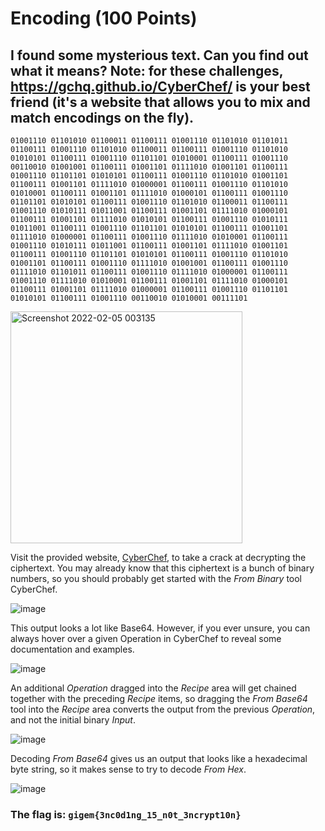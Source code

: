 # Encoding (100 Points)
## I found some mysterious text. Can you find out what it means? Note: for these challenges, https://gchq.github.io/CyberChef/ is your best friend (it's a website that allows you to mix and match encodings on the fly).

```01001110 01101010 01100011 01100111 01001110 01101010 01101011 01100111 01001110 01101010 01100011 01100111 01001110 01101010 01010101 01100111 01001110 01101101 01010001 01100111 01001110 00110010 01001001 01100111 01001101 01111010 01001101 01100111 01001110 01101101 01010101 01100111 01001110 01101010 01001101 01100111 01001101 01111010 01000001 01100111 01001110 01101010 01010001 01100111 01001101 01111010 01000101 01100111 01001110 01101101 01010101 01100111 01001110 01101010 01100011 01100111 01001110 01010111 01011001 01100111 01001101 01111010 01000101 01100111 01001101 01111010 01010101 01100111 01001110 01010111 01011001 01100111 01001110 01101101 01010101 01100111 01001101 01111010 01000001 01100111 01001110 01111010 01010001 01100111 01001110 01010111 01011001 01100111 01001101 01111010 01001101 01100111 01001110 01101101 01010101 01100111 01001110 01101010 01001101 01100111 01001110 01111010 01001001 01100111 01001110 01111010 01101011 01100111 01001110 01111010 01000001 01100111 01001110 01111010 01010001 01100111 01001101 01111010 01000101 01100111 01001101 01111010 01000001 01100111 01001110 01101101 01010101 01100111 01001110 00110010 01010001 00111101```

<img width="371" alt="Screenshot 2022-02-05 003135" src="https://user-images.githubusercontent.com/99063625/152631455-6dba1dc9-8c8e-442d-ac75-15c2b405244e.png">

Visit the provided website, [CyberChef](https://gchq.github.io/CyberChef/), to take a crack at decrypting the ciphertext. You may already know that this ciphertext is a bunch of binary numbers, so you should probably get started with the *From Binary* tool CyberChef.

![image](https://user-images.githubusercontent.com/99063625/157507060-ee7a60a4-670a-4a3b-a3f7-c0eac20e208a.png)

This output looks a lot like Base64. However, if you ever unsure, you can always hover over a given Operation in CyberChef to reveal some documentation and examples.

![image](https://user-images.githubusercontent.com/99063625/157507259-4f46a499-dd29-443d-ba5d-58126d65d1e1.png)

An additional *Operation* dragged into the *Recipe* area will get chained together with the preceding *Recipe* items, so dragging the *From Base64* tool into the *Recipe* area converts the output from the previous *Operation*, and not the initial binary *Input*. 

![image](https://user-images.githubusercontent.com/99063625/157575984-be12a0d8-a499-46a7-adc7-e4eec26cf28b.png)

Decoding *From Base64* gives us an output that looks like a hexadecimal byte string, so it makes sense to try to decode *From Hex*.

![image](https://user-images.githubusercontent.com/99063625/157576260-cf30deda-ceb7-4e58-ace7-9c26e89196f8.png)

### The flag is: ```gigem{3nc0d1ng_15_n0t_3ncrypt10n}``` 
